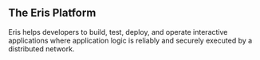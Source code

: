 ## The Eris Platform

Eris helps developers to build, test, deploy, and operate interactive applications where application logic is reliably and securely executed by a distributed network.

